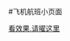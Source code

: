  #飞机航班小页面
  
  <a href="http://htmlpreview.github.io/?https://github.com/zhangjietao/Blog/blob/master/plane/index.html">看效果,请擢这里</a>
